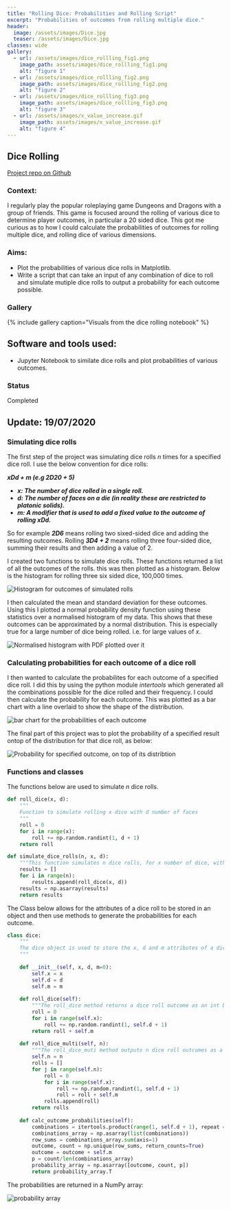 ```yaml
---
title: "Rolling Dice: Probabilities and Rolling Script"
excerpt: "Probabilities of outcomes from rolling multiple dice."
header:
  image: /assets/images/Dice.jpg
  teaser: /assets/images/Dice.jpg
classes: wide
gallery:
  - url: /assets/images/dice_rollling_fig1.png
    image_path: assets/images/dice_rollling_fig1.png
    alt: "figure 1"
  - url: /assets/images/dice_rollling_fig2.png
    image_path: assets/images/dice_rollling_fig2.png
    alt: "figure 2"
  - url: /assets/images/dice_rollling_fig3.png
    image_path: assets/images/dice_rollling_fig3.png
    alt: "figure 3"
  - url: /assets/images/x_value_increase.gif
    image_path: assets/images/x_value_increase.gif
    alt: "figure 4"
---
```


## Dice Rolling
[Project repo on Github][1]

### Context:
I regularly play the popular roleplaying game Dungeons and Dragons with a group of friends. This game is focused around the rolling of various dice to determine player outcomes, in particular a 20 sided dice. This got me curious as to how I could calculate the probabilities of outcomes for rolling multiple dice, and rolling dice of various dimensions.

### Aims:
* Plot the probabilities of various dice rolls in Matplotlib.
* Write a script that can take an input of any combination of dice to roll and simulate mutiple dice rolls to output a probability for each outcome possible.

### Gallery
{% include gallery caption="Visuals from the dice rolling notebook" %}

## Software and tools used:
* Jupyter Notebook to similate dice rolls and plot probabilities of various outcomes.

### Status
Completed

## Update: 19/07/2020

### Simulating dice rolls
The first step of the project was simulating dice rolls _n_ times for a specified dice roll. I use the below convention for dice rolls:

_**xDd + m (e.g 2D20 + 5)**_

* _**x: The number of dice rolled in a single roll.**_
* _**d: The number of faces on a die (in reality these are restricted to platonic solids).**_
* _**m: A modifier that is used to add a fixed value to the outcome of rolling xDd.**_

So for example _**2D6**_ means rolling two sixed-sided dice and adding the resulting outcomes. Rolling _**3D4 + 2**_ means rolling three four-sided dice, summing their results and then adding a value of 2.

I created two functions to simulate dice rolls. These functions returned a list of all the outcomes of the rolls. this was then plotted as a histogram. Below is the histogram for rolling three six sided dice, 100,000 times.

![Histogram for outcomes of simulated rolls](https://rdtodd.co.uk/assets/images/Dice-rolling-fig-1.png)

I then calculated the mean and standard deviation for these outcomes. Using this I plotted a normal probability density function using these statistics over a normalised histogram of my data. This shows that these outcomes can be approximated by a normal distribution. This is especially true for a large number of dice being rolled. i.e. for large values of _x_.

![Normalised histogram with PDF plotted over it](https://rdtodd.co.uk/assets/images/Dice-rolling-fig-2.png)

### Calculating probabilities for each outcome of a dice roll
I then wanted to calculate the probabilites for each outcome of a specified dice roll. I did this by using the python module _intertools_ which generated all the combinations possible for the dice rolled and their frequency. I could then calculate the probability for each outcome. This was plotted as a bar chart with a line overlaid to show the shape of the distribution.

![bar chart for the probabilities of each outcome](https://rdtodd.co.uk/assets/images/Dice-rolling-fig-3.png)

The final part of this project was to plot the probability of a specified result ontop of the distribution for that dice roll, as below:

![Probability for specified outcome, on top of its distribtion](https://rdtodd.co.uk/assets/images/Dice-rolling-fig-4.png)

### Functions and classes

The functions below are used to simulate _n_ dice rolls.

```python
def roll_dice(x, d):
    """
    Function to simulate rolling x dice with d number of faces
    """
    roll = 0
    for i in range(x):
        roll += np.random.randint(1, d + 1)
    return roll

def simulate_dice_rolls(n, x, d):
    """This function simulates n dice rolls, for x number of dice, with d number of faces."""
    results = []
    for i in range(n):
        results.append(roll_dice(x, d))
    results = np.asarray(results)
    return results
```

The Class below allows for the attributes of a dice roll to be stored in an object and then use methods to generate the probabilities for each outcome.

```python
class dice:
    """
    The dice object is used to store the x, d and m attributes of a dice roll. Corresponds to a die xDd + m.
    """
    
    def __init__(self, x, d, m=0):
        self.x = x
        self.d = d
        self.m = m
    
    def roll_dice(self):
        """The roll_dice method returns a dice roll outcome as an int based on the x, d and m values of a dice object"""
        roll = 0
        for i in range(self.x):
            roll += np.random.randint(1, self.d + 1)
        return roll + self.m
        
    def roll_dice_multi(self, n):
        """The roll_dice_muti method outputs n dice roll outcomes as a list based on the x, d and m values of a dice object"""
        self.n = n 
        rolls = []
        for j in range(self.n):
            roll = 0
            for i in range(self.x):
                roll += np.random.randint(1, self.d + 1)
                roll = roll + self.m
            rolls.append(roll)
        return rolls
    
    def calc_outcome_probabilities(self):
        combinations = itertools.product(range(1, self.d + 1), repeat = self.x)
        combinations_array = np.asarray(list(combinations))
        row_sums = combinations_array.sum(axis=1)
        outcome, count = np.unique(row_sums, return_counts=True)
        outcome = outcome + self.m
        p = count/len(combinations_array)
        probability_array = np.asarray([outcome, count, p])
        return probability_array.T
```

The probabilities are returned in a NumPy array:

![probability array](https://rdtodd.co.uk/assets/images/probability-array.PNG)

[1]: https://github.com/Richard-D-Todd/Dice-Rolling